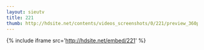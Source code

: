 ```yaml
---
layout: sieutv
title: 221
thumb: http://hdsite.net/contents/videos_screenshots/0/221/preview_360p.mp4.jpg
---
```

{% include iframe src='http://hdsite.net/embed/221' %}
 
